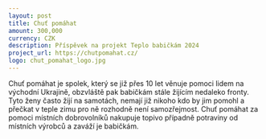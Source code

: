 ```yaml
---
layout: post
title: Chuť pomáhat
amount: 300,000
currency: CZK
description: Příspěvek na projekt Teplo babičkám 2024
project_url: https://chutpomahat.cz/
logo: chut_pomahat_logo.jpg
---
```


Chuť pomáhat je spolek, který se již přes 10 let věnuje pomoci lidem na východní Ukrajině, obzvláště pak babičkám stále žijícím nedaleko fronty. Tyto ženy často žijí na samotách, nemají již nikoho kdo by jim pomohl a přečkat v teple zimu pro ně rozhodně není samozřejmost. Chuť pomáhat za pomoci místních dobrovolníků nakupuje topivo případně potraviny od místních výrobců a zaváží je babičkám. 
